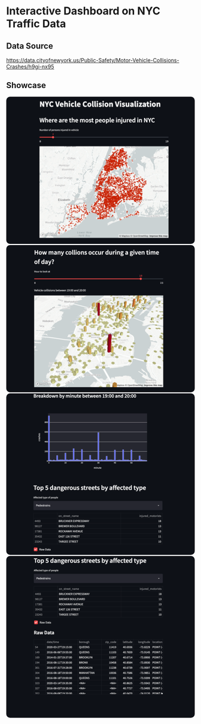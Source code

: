 # Interactive Dashboard on NYC Traffic Data
## Data Source
https://data.cityofnewyork.us/Public-Safety/Motor-Vehicle-Collisions-Crashes/h9gi-nx95

## Showcase

<div align="center">
    <a><img src="https://raw.githubusercontent.com/martinesk/Personal-Projects/main/Data-Science-Web-App/Showcase/1.png" style="border-radius:10px"></a>
</div>
<div align="center">
    <a><img src="https://raw.githubusercontent.com/martinesk/Personal-Projects/main/Data-Science-Web-App/Showcase/2.png" style="border-radius:10px"></a>
</div>
<div align="center">
    <a><img src="https://raw.githubusercontent.com/martinesk/Personal-Projects/main/Data-Science-Web-App/Showcase/3.png" style="border-radius:10px"></a>
</div>
<div align="center">
    <a><img src="https://raw.githubusercontent.com/martinesk/Personal-Projects/main/Data-Science-Web-App/Showcase/4.png" style="border-radius:10px"></a>
</div>